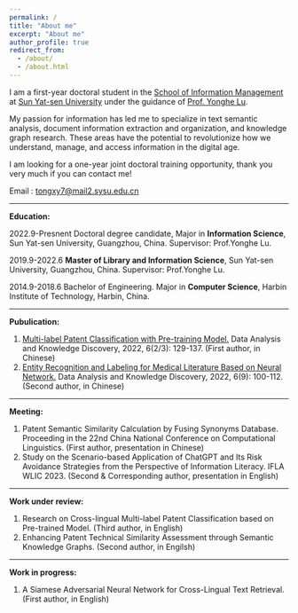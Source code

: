 ```yaml
---
permalink: /
title: "About me"
excerpt: "About me"
author_profile: true
redirect_from: 
  - /about/
  - /about.html
---
```


I am a first-year doctoral student in the [School of Information Management](https://ischool.sysu.edu.cn/) at [Sun Yat-sen University](https://www.sysu.edu.cn/sysuen/) under the guidance of [Prof. Yonghe Lu](https://ischool.sysu.edu.cn/zh-hans/teacher/luyonghe). 

My passion for information has led me to specialize in text semantic analysis, document information extraction and organization, and knowledge graph research. These areas have the potential to revolutionize how we understand, manage, and access information in the digital age.  

I am looking for a one-year joint doctoral training opportunity, thank you very much if you can contact me!

Email : tongxy7@mail2.sysu.edu.cn

------------------------------------------------------------------------------------------
**Education:**

2022.9-Presnent Doctoral degree candidate, Major in **Information Science**, Sun Yat-sen University, Guangzhou, China.
Supervisor: Prof.Yonghe Lu.

2019.9-2022.6 **Master of Library and Information Science**, Sun Yat-sen University, Guangzhou, China. 
Supervisor: Prof.Yonghe Lu.

2014.9-2018.6 Bachelor of Engineering. Major in **Computer Science**, Harbin Institute of Technology, Harbin, China.

------------------------------------------------------------------------------------------  
**Pubulication:**

1. [Multi-label Patent Classification with Pre-training Model.](https://www.webofscience.com/wos/alldb/full-record/CSCD:7189628) Data Analysis and Knowledge Discovery, 2022, 6(2/3): 129-137. (First author, in Chinese)
2. [Entity Recognition and Labeling for Medical Literature Based on Neural Network.](https://www.webofscience.com/wos/alldb/full-record/CSCD:7321735) Data Analysis and Knowledge Discovery, 2022, 6(9): 100-112. (Second author, in Chinese)

------------------------------------------------------------------------------------------
**Meeting:**

1. Patent Semantic Similarity Calculation by Fusing Synonyms Database. Proceeding in the 22nd China National Conference on Computational Linguistics. (First author, presentation in Chinese)
2. Study on the Scenario-based Application of ChatGPT and Its Risk Avoidance Strategies from the Perspective of Information Literacy. IFLA WLIC 2023. (Second & Corresponding author, presentation in English)

------------------------------------------------------------------------------------------
**Work under review:**

1. Research on Cross-lingual Multi-label Patent Classification based on Pre-trained Model. (Third author, in English)
2. Enhancing Patent Technical Similarity Assessment through Semantic Knowledge Graphs. (Second author, in Engilsh)

------------------------------------------------------------------------------------------
**Work in progress:**

1. A Siamese Adversarial Neural Network for Cross-Lingual Text Retrieval. (First author, in English)




